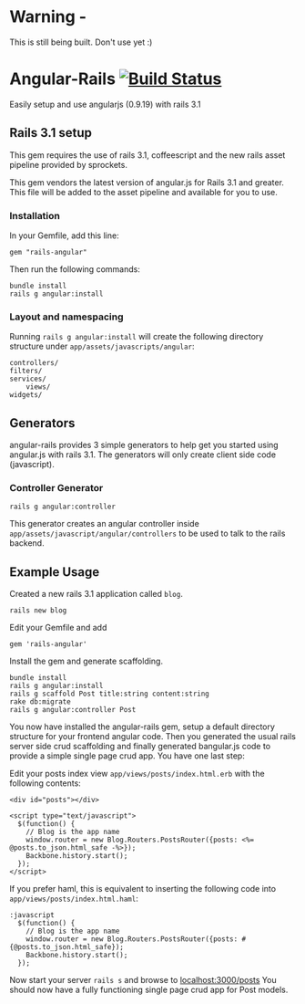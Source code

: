 # Warning -

This is still being built.  Don't use yet :)

# Angular-Rails [![Build Status](https://secure.travis-ci.org/codebrew/angular-rails.png)](http://travis-ci.org/codebrew/angular-rails)

Easily setup and use angularjs (0.9.19) with rails 3.1

## Rails 3.1 setup
This gem requires the use of rails 3.1, coffeescript and the new rails asset pipeline provided by sprockets.

This gem vendors the latest version of angular.js for Rails 3.1 and greater. This file will be added to the asset pipeline and available for you to use. 
    
### Installation

In your Gemfile, add this line:

    gem "rails-angular"
  
Then run the following commands:

    bundle install
    rails g angular:install

### Layout and namespacing

Running `rails g angular:install` will create the following directory structure under `app/assets/javascripts/angular`:
  
    controllers/
    filters/
    services/
		views/
    widgets/
    
    
## Generators
angular-rails provides 3 simple generators to help get you started using angular.js with rails 3.1. 
The generators will only create client side code (javascript).

### Controller Generator

    rails g angular:controller
    
This generator creates an angular controller inside `app/assets/javascript/angular/controllers` to be used to talk to the rails backend.

## Example Usage

Created a new rails 3.1 application called `blog`.

    rails new blog

Edit your Gemfile and add

    gem 'rails-angular'

Install the gem and generate scaffolding.

    bundle install
    rails g angular:install
    rails g scaffold Post title:string content:string
    rake db:migrate
    rails g angular:controller Post
    
You now have installed the angular-rails gem, setup a default directory structure for your frontend angular code. 
Then you generated the usual rails server side crud scaffolding and finally generated bangular.js code to provide a simple single page crud app.
You have one last step:

Edit your posts index view `app/views/posts/index.html.erb` with the following contents:

    <div id="posts"></div>

    <script type="text/javascript">
      $(function() {
        // Blog is the app name
        window.router = new Blog.Routers.PostsRouter({posts: <%= @posts.to_json.html_safe -%>});
        Backbone.history.start();
      });
    </script>
    
If you prefer haml, this is equivalent to inserting the following code into `app/views/posts/index.html.haml`:

    :javascript
      $(function() {
        // Blog is the app name
        window.router = new Blog.Routers.PostsRouter({posts: #{@posts.to_json.html_safe});
        Backbone.history.start();
      });

    
Now start your server `rails s` and browse to [localhost:3000/posts](http://localhost:3000/posts)
You should now have a fully functioning single page crud app for Post models.

